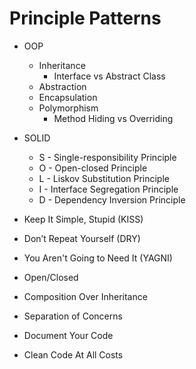 # Principle Patterns

* OOP
  * Inheritance
    * Interface vs Abstract Class
  * Abstraction
  * Encapsulation
  * Polymorphism
    * Method Hiding vs Overriding

* SOLID
  * S - Single-responsibility Principle
  * O - Open-closed Principle
  * L - Liskov Substitution Principle
  * I - Interface Segregation Principle
  * D - Dependency Inversion Principle

* Keep It Simple, Stupid (KISS)
* Don’t Repeat Yourself (DRY)
* You Aren't Going to Need It (YAGNI)
* Open/Closed
* Composition Over Inheritance
* Separation of Concerns
* Document Your Code
* Clean Code At All Costs
